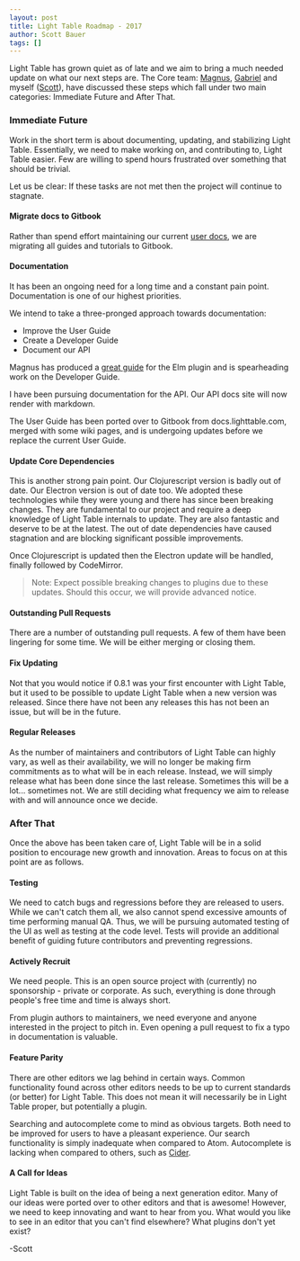 ```yaml
---
layout: post
title: Light Table Roadmap - 2017
author: Scott Bauer
tags: []
---
```


Light Table has grown quiet as of late and we aim to bring a much needed update on what our next steps are. The Core team: [Magnus](https://github.com/rundis), [Gabriel](https://github.com/cldwalker) and myself ([Scott](https://github.com/sbauer322)), have discussed these steps which fall under two main categories: Immediate Future and After That.

### Immediate Future

Work in the short term is about documenting, updating, and stabilizing Light Table. Essentially, we need to make working on, and contributing to, Light Table easier. Few are willing to spend hours frustrated over something that should be trivial.

Let us be clear: If these tasks are not met then the project will continue to stagnate.

#### Migrate docs to Gitbook

Rather than spend effort maintaining our current [user docs](docs.lighttable.com), we are migrating all guides and tutorials to Gitbook.

#### Documentation

It has been an ongoing need for a long time and a constant pain point. Documentation is one of our highest priorities.

We intend to take a three-pronged approach towards documentation:

- Improve the User Guide
- Create a Developer Guide
- Document our API

Magnus has produced a [great guide](https://rundis.gitbooks.io/elm-light-guide/content/) for the Elm plugin and is spearheading work on the Developer Guide.

I have been pursuing documentation for the API. Our API docs site will now render with markdown.

The User Guide has been ported over to Gitbook from docs.lighttable.com, merged with some wiki pages, and is undergoing updates before we replace the current User Guide.

#### Update Core Dependencies

This is another strong pain point. Our Clojurescript version is badly out of date. Our Electron version is out of date too. We adopted these technologies while they were young and there has since been breaking changes. They are fundamental to our project and require a deep knowledge of Light Table internals to update. They are also fantastic and deserve to be at the latest. The out of date dependencies have caused stagnation and are blocking significant possible improvements.

Once Clojurescript is updated then the Electron update will be handled, finally followed by CodeMirror.

>Note: Expect possible breaking changes to plugins due to these updates. Should this occur, we will provide advanced notice.

#### Outstanding Pull Requests

There are a number of outstanding pull requests. A few of them have been lingering for some time. We will be either merging or closing them.

#### Fix Updating

Not that you would notice if 0.8.1 was your first encounter with Light Table, but it used to be possible to update Light Table when a new version was released. Since there have not been any releases this has not been an issue, but will be in the future.

#### Regular Releases

As the number of maintainers and contributors of Light Table can highly vary, as well as their availability, we will no longer be making firm commitments as to what will be in each release. Instead, we will simply release what has been done since the last release. Sometimes this will be a lot... sometimes not. We are still deciding what frequency we aim to release with and will announce once we decide.

### After That

Once the above has been taken care of, Light Table will be in a solid position to encourage new growth and innovation. Areas to focus on at this point are as follows.

#### Testing

We need to catch bugs and regressions before they are released to users. While we can't catch them all, we also cannot spend excessive amounts of time performing manual QA. Thus, we will be pursuing automated testing of the UI as well as testing at the code level. Tests will provide an additional benefit of guiding future contributors and preventing regressions.

#### Actively Recruit

We need people. This is an open source project with (currently) no sponsorship - private or corporate. As such, everything is done through people's free time and time is always short.

From plugin authors to maintainers, we need everyone and anyone interested in the project to pitch in. Even opening a pull request to fix a typo in documentation is valuable.

#### Feature Parity

There are other editors we lag behind in certain ways. Common functionality found across other editors needs to be up to current standards (or better) for Light Table. This does not mean it will necessarily be in Light Table proper, but potentially a plugin.

Searching and autocomplete come to mind as obvious targets. Both need to be improved for users to have a pleasant experience. Our search functionality is simply inadequate when compared to Atom. Autocomplete is lacking when compared to others, such as [Cider](https://github.com/clojure-emacs/cider).

#### A Call for Ideas

Light Table is built on the idea of being a next generation editor. Many of our ideas were ported over to other editors and that is awesome! However, we need to keep innovating and want to hear from you. What would you like to see in an editor that you can't find elsewhere? What plugins don't yet exist?

-Scott
